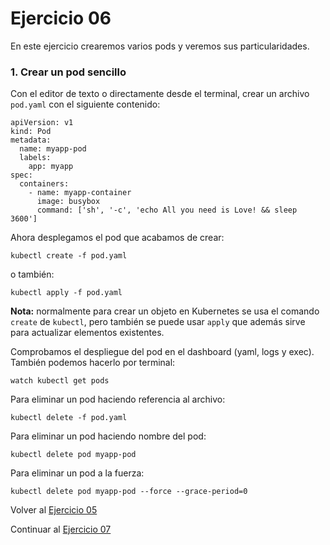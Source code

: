 # Ejercicio 06

En este ejercicio crearemos varios pods y veremos sus particularidades.

### 1. Crear un pod sencillo

Con el editor de texto o directamente desde el terminal, crear un archivo `pod.yaml` con el siguiente contenido:
```
apiVersion: v1
kind: Pod
metadata:
  name: myapp-pod
  labels:
    app: myapp
spec:
  containers:
    - name: myapp-container
      image: busybox
      command: ['sh', '-c', 'echo All you need is Love! && sleep 3600']
```
Ahora desplegamos el pod que acabamos de crear:

```
kubectl create -f pod.yaml
```

o también:

```
kubectl apply -f pod.yaml
```

**Nota:** normalmente para crear un objeto en Kubernetes se usa el comando `create` de `kubectl`, pero también se puede usar `apply` que además sirve para actualizar elementos existentes.

Comprobamos el despliegue del pod en el dashboard (yaml, logs y exec). También podemos hacerlo por terminal:

```
watch kubectl get pods
```

Para eliminar un pod haciendo referencia al archivo:

```
kubectl delete -f pod.yaml
```

Para eliminar un pod haciendo nombre del pod:

```
kubectl delete pod myapp-pod
```

Para eliminar un pod a la fuerza:

```
kubectl delete pod myapp-pod --force --grace-period=0
```



Volver al [Ejercicio 05](../05%20ReplicaSets/README.md)

Continuar al [Ejercicio 07](../07%20Volumes/README.md)